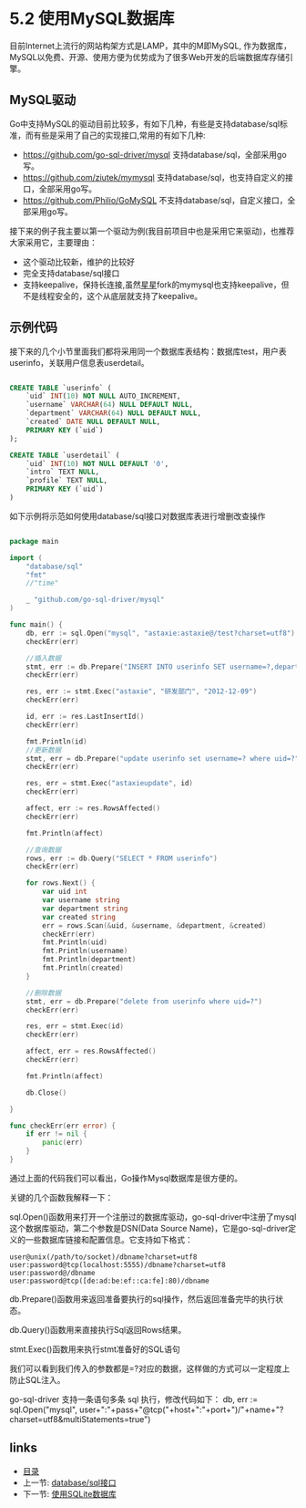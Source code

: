 # 5.2 使用MySQL数据库
目前Internet上流行的网站构架方式是LAMP，其中的M即MySQL, 作为数据库，MySQL以免费、开源、使用方便为优势成为了很多Web开发的后端数据库存储引擎。

## MySQL驱动
Go中支持MySQL的驱动目前比较多，有如下几种，有些是支持database/sql标准，而有些是采用了自己的实现接口,常用的有如下几种:

- https://github.com/go-sql-driver/mysql  支持database/sql，全部采用go写。
- https://github.com/ziutek/mymysql   支持database/sql，也支持自定义的接口，全部采用go写。
- https://github.com/Philio/GoMySQL 不支持database/sql，自定义接口，全部采用go写。

接下来的例子我主要以第一个驱动为例(我目前项目中也是采用它来驱动)，也推荐大家采用它，主要理由：

- 这个驱动比较新，维护的比较好
- 完全支持database/sql接口
- 支持keepalive，保持长连接,虽然[星星](http://www.mikespook.com)fork的mymysql也支持keepalive，但不是线程安全的，这个从底层就支持了keepalive。

## 示例代码
接下来的几个小节里面我们都将采用同一个数据库表结构：数据库test，用户表userinfo，关联用户信息表userdetail。
```sql

CREATE TABLE `userinfo` (
	`uid` INT(10) NOT NULL AUTO_INCREMENT,
	`username` VARCHAR(64) NULL DEFAULT NULL,
	`department` VARCHAR(64) NULL DEFAULT NULL,
	`created` DATE NULL DEFAULT NULL,
	PRIMARY KEY (`uid`)
);

CREATE TABLE `userdetail` (
	`uid` INT(10) NOT NULL DEFAULT '0',
	`intro` TEXT NULL,
	`profile` TEXT NULL,
	PRIMARY KEY (`uid`)
)
```
如下示例将示范如何使用database/sql接口对数据库表进行增删改查操作
```Go

package main

import (
	"database/sql"
	"fmt"
	//"time"

	_ "github.com/go-sql-driver/mysql"
)

func main() {
	db, err := sql.Open("mysql", "astaxie:astaxie@/test?charset=utf8")
	checkErr(err)

	//插入数据
	stmt, err := db.Prepare("INSERT INTO userinfo SET username=?,department=?,created=?")
	checkErr(err)

	res, err := stmt.Exec("astaxie", "研发部门", "2012-12-09")
	checkErr(err)

	id, err := res.LastInsertId()
	checkErr(err)

	fmt.Println(id)
	//更新数据
	stmt, err = db.Prepare("update userinfo set username=? where uid=?")
	checkErr(err)

	res, err = stmt.Exec("astaxieupdate", id)
	checkErr(err)

	affect, err := res.RowsAffected()
	checkErr(err)

	fmt.Println(affect)

	//查询数据
	rows, err := db.Query("SELECT * FROM userinfo")
	checkErr(err)

	for rows.Next() {
		var uid int
		var username string
		var department string
		var created string
		err = rows.Scan(&uid, &username, &department, &created)
		checkErr(err)
		fmt.Println(uid)
		fmt.Println(username)
		fmt.Println(department)
		fmt.Println(created)
	}

	//删除数据
	stmt, err = db.Prepare("delete from userinfo where uid=?")
	checkErr(err)

	res, err = stmt.Exec(id)
	checkErr(err)

	affect, err = res.RowsAffected()
	checkErr(err)

	fmt.Println(affect)

	db.Close()

}

func checkErr(err error) {
	if err != nil {
		panic(err)
	}
}

```

通过上面的代码我们可以看出，Go操作Mysql数据库是很方便的。

关键的几个函数我解释一下：

sql.Open()函数用来打开一个注册过的数据库驱动，go-sql-driver中注册了mysql这个数据库驱动，第二个参数是DSN(Data Source Name)，它是go-sql-driver定义的一些数据库链接和配置信息。它支持如下格式：

	user@unix(/path/to/socket)/dbname?charset=utf8
	user:password@tcp(localhost:5555)/dbname?charset=utf8
	user:password@/dbname
	user:password@tcp([de:ad:be:ef::ca:fe]:80)/dbname

db.Prepare()函数用来返回准备要执行的sql操作，然后返回准备完毕的执行状态。

db.Query()函数用来直接执行Sql返回Rows结果。

stmt.Exec()函数用来执行stmt准备好的SQL语句

我们可以看到我们传入的参数都是=?对应的数据，这样做的方式可以一定程度上防止SQL注入。

go-sql-driver 支持一条语句多条 sql 执行，修改代码如下：
db, err := sql.Open("mysql", user+":"+pass+"@tcp("+host+":"+port+")/"+name+"?charset=utf8&multiStatements=true")

## links
   * [目录](<preface.md>)
   * 上一节: [database/sql接口](<05.1.md>)
   * 下一节: [使用SQLite数据库](<05.3.md>)

